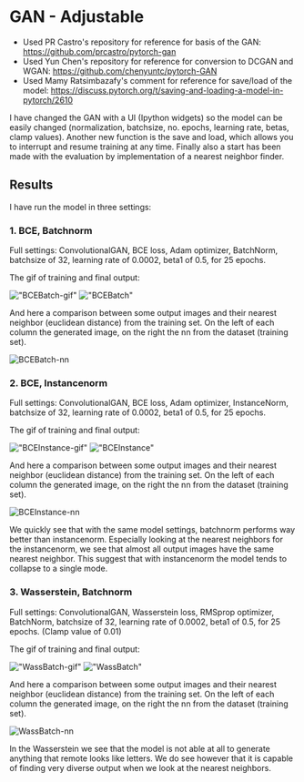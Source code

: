 # GAN - Adjustable

* Used PR Castro's repository for reference for basis of the GAN: https://github.com/prcastro/pytorch-gan
* Used Yun Chen's repository for reference for conversion to DCGAN and WGAN: https://github.com/chenyuntc/pytorch-GAN
* Used Mamy Ratsimbazafy's comment for reference for save/load of the model: https://discuss.pytorch.org/t/saving-and-loading-a-model-in-pytorch/2610

I have changed the GAN with a UI (Ipython widgets) so the model can be easily changed (normalization, batchsize, no. epochs, learning rate, betas, clamp values).
Another new function is the save and load, which allows you to interrupt and resume training at any time. Finally also a start has been made with the evaluation by implementation of a nearest neighbor finder. 

## Results 
I have run the model in three settings: 

### 1. BCE, Batchnorm

Full settings: ConvolutionalGAN, BCE loss, Adam optimizer, BatchNorm, batchsize of 32, learning rate of 0.0002, beta1 of 0.5, for 25 epochs.

The gif of training and final output: 
                                            
!["BCEBatch-gif"](https://github.com/C0rine/InitialsGAN/blob/master/04_GAN-Adjustable/Images/BCEBatch-gif.gif "BCEBatch-gif")
!["BCEBatch"](https://github.com/C0rine/InitialsGAN/blob/master/04_GAN-Adjustable/Images/BCEBatch.png "BCEBatch")

And here a comparison between some output images and their nearest neighbor (euclidean distance) from the training set. On the left of each column the generated image, on the right the nn from the dataset (training set).  

![BCEBatch-nn](https://github.com/C0rine/InitialsGAN/blob/master/04_GAN-Adjustable/Images/BCEBatchNN.jpg "BCEBatch-nn")

### 2. BCE, Instancenorm

Full settings: ConvolutionalGAN, BCE loss, Adam optimizer, InstanceNorm, batchsize of 32, learning rate of 0.0002, beta1 of 0.5, for 25 epochs.

The gif of training and final output: 

!["BCEInstance-gif"](https://github.com/C0rine/InitialsGAN/blob/master/04_GAN-Adjustable/Images/BCEInstance-gif.gif "BCEInstance-gif")
!["BCEInstance"](https://github.com/C0rine/InitialsGAN/blob/master/04_GAN-Adjustable/Images/BCEInstance.png "BCEInstance")

And here a comparison between some output images and their nearest neighbor (euclidean distance) from the training set. On the left of each column the generated image, on the right the nn from the dataset (training set).  

![BCEInstance-nn](https://github.com/C0rine/InitialsGAN/blob/master/04_GAN-Adjustable/Images/BCEInstanceNN.jpg "BCEInstance-nn")

We quickly see that with the same model settings, batchnorm performs way better than instancenorm. Especially looking at the nearest neighbors for the instancenorm, we see that almost all output images have the same nearest neighbor. This suggest that with instancenorm the model tends to collapse to a single mode. 

### 3. Wasserstein, Batchnorm

Full settings: ConvolutionalGAN, Wasserstein loss, RMSprop optimizer, BatchNorm, batchsize of 32, learning rate of 0.0002, beta1 of 0.5, for 25 epochs. (Clamp value of 0.01)

The gif of training and final output: 

!["WassBatch-gif"](https://github.com/C0rine/InitialsGAN/blob/master/04_GAN-Adjustable/Images/WassBatch-gif.gif "WassBatch-gif")
!["WassBatch"](https://github.com/C0rine/InitialsGAN/blob/master/04_GAN-Adjustable/Images/WassBatch.png "WassBatch")

And here a comparison between some output images and their nearest neighbor (euclidean distance) from the training set. On the left of each column the generated image, on the right the nn from the dataset (training set).  

![WassBatch-nn](https://github.com/C0rine/InitialsGAN/blob/master/04_GAN-Adjustable/Images/WassBatchNN.jpg "WassBatch-nn")

In the Wasserstein we see that the model is not able at all to generate anything that remote looks like letters. We do see however that it is capable of finding very diverse output when we look at the nearest neighbors.

